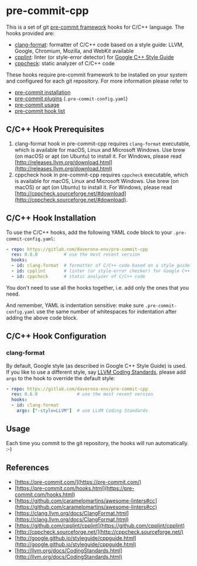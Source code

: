 # pre-commit-cpp

This is a set of git [pre-commit framework](https://pre-commit.com/) hooks for
C/C++ language. The hooks provided are:

* [clang-format](https://clang.llvm.org): formatter of C/C++ code based on a
style guide: LLVM, Google, Chromium, Mozilla, and WebKit available
* [cpplint](https://github.com/cpplint/cpplint): linter
(or style-error detector) for
[Google C++ Style Guide](http://google.github.io/styleguide/cppguide.html)
* [cppcheck](http://cppcheck.sourceforge.net/): static analyzer of C/C++ code

These hooks require pre-commit framework to be installed on your system
and configured for each git repository. For more information please refer to

* [pre-commit installation](https://pre-commit.com/#install)
* [pre-commit plugins](https://pre-commit.com/#plugins) (`.pre-commit-config.yaml`)
* [pre-commit usage](https://pre-commit.com/#usage)
* [pre-commit hook list](https://pre-commit.com/hooks.html)

## C/C++ Hook Prerequisites

1. clang-format hook in pre-commit-cpp requires `clang-format` executable, which
is available for macOS, Linux and Microsoft Windows. Use brew (on macOS) or apt
(on Ubuntu) to install it. For Windows, please read
[http://releases.llvm.org/download.html](http://releases.llvm.org/download.html)
2. cppcheck hook in pre-commit-cpp requires `cppcheck` executable, which is
available for macOS, Linux and Microsoft Windows. Use brew (on macOS) or apt (on
Ubuntu) to install it. For Windows, please read
[http://cppcheck.sourceforge.net/#download](http://cppcheck.sourceforge.net/#download).

## C/C++ Hook Installation

To use the C/C++ hooks, add the following YAML code block to your
`.pre-commit-config.yaml`:

```yaml
- repo: https://gitlab.com/daverona-env/pre-commit-cpp
  rev: 0.6.0          # use the most recent version
  hooks:
  - id: clang-format  # formatter of C/C++ code based on a style guide: LLVM, Google, Chromium, Mozilla, and WebKit available
  - id: cpplint       # linter (or style-error checker) for Google C++ Style Guide
  - id: cppcheck      # static analyzer of C/C++ code
```

You don't need to use all the hooks together, i.e. add only the ones that you
need.

And remember, YAML is indentation sensitive: make sure `.pre-commit-config.yaml`
use the same number of whitespaces for indentation after adding the above code
block.

## C/C++ Hook Configuration

### clang-format

By default, Google style (as described in Google C++ Style Guide) is used. If
you like to use a different style, say
[LLVM Coding Standards](http://llvm.org/docs/CodingStandards.html),
please add `args` to the hook to override the default style:

```yaml
- repo: https://gitlab.com/daverona-env/pre-commit-cpp
  rev: 0.6.0               # use the most recent version
  hooks:
  - id: clang-format
    args: ["-style=LLVM"]  # use LLVM Coding Standards
```

## Usage

Each time you commit to the git repository, the hooks will run automatically.
:-)

## References

* [https://pre-commit.com/](https://pre-commit.com/)
* [https://pre-commit.com/hooks.html](https://pre-commit.com/hooks.html)
* [https://github.com/caramelomartins/awesome-linters#cc](https://github.com/caramelomartins/awesome-linters#cc)
* [https://clang.llvm.org/docs/ClangFormat.html](https://clang.llvm.org/docs/ClangFormat.html)
* [https://github.com/cpplint/cpplint](https://github.com/cpplint/cpplint)
* [http://cppcheck.sourceforge.net/](http://cppcheck.sourceforge.net/)
* [http://google.github.io/styleguide/cppguide.html](http://google.github.io/styleguide/cppguide.html)
* [http://llvm.org/docs/CodingStandards.html](http://llvm.org/docs/CodingStandards.html)
